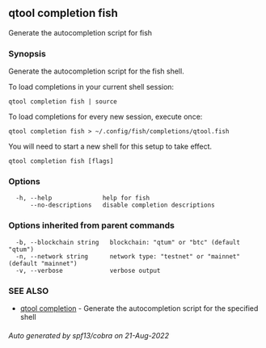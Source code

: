 ## qtool completion fish

Generate the autocompletion script for fish

### Synopsis

Generate the autocompletion script for the fish shell.

To load completions in your current shell session:

	qtool completion fish | source

To load completions for every new session, execute once:

	qtool completion fish > ~/.config/fish/completions/qtool.fish

You will need to start a new shell for this setup to take effect.


```
qtool completion fish [flags]
```

### Options

```
  -h, --help              help for fish
      --no-descriptions   disable completion descriptions
```

### Options inherited from parent commands

```
  -b, --blockchain string   blockchain: "qtum" or "btc" (default "qtum")
  -n, --network string      network type: "testnet" or "mainnet" (default "mainnet")
  -v, --verbose             verbose output
```

### SEE ALSO

* [qtool completion](qtool_completion.md)	 - Generate the autocompletion script for the specified shell

###### Auto generated by spf13/cobra on 21-Aug-2022
